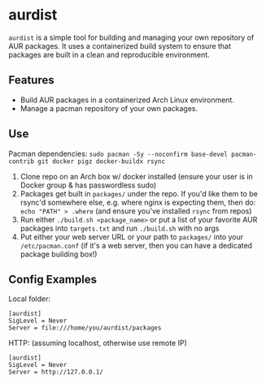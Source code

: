 # aurdist

`aurdist` is a simple tool for building and managing your own repository of AUR packages. It uses a containerized build system to ensure that packages are built in a clean and reproducible environment.

## Features
* Build AUR packages in a containerized Arch Linux environment.
* Manage a pacman repository of your own packages.

## Use
Pacman dependencies: `sudo pacman -Sy --noconfirm base-devel pacman-contrib git docker pigz docker-buildx rsync`

1. Clone repo on an Arch box w/ docker installed (ensure your user is in Docker group & has passwordless sudo)
2. Packages get built in `packages/` under the repo. If you'd like them to be rsync'd somewhere else, e.g. where nginx is expecting them, then do: `echo "PATH" > .where` (and ensure you've installed `rsync` from repos)
3. Run either `./build.sh <package_name>` or put a list of your favorite AUR packages into `targets.txt` and run `./build.sh` with no args
4. Put either your web server URL or your path to `packages/` into your `/etc/pacman.conf` (if it's a web server, then you can have a dedicated package building box!)

## Config Examples
Local folder:
```
[aurdist]
SigLevel = Never
Server = file:///home/you/aurdist/packages
```

HTTP: (assuming localhost, otherwise use remote IP)
```
[aurdist]
SigLevel = Never
Server = http://127.0.0.1/
```
